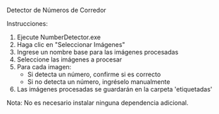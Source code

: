 Detector de Números de Corredor

Instrucciones:
1. Ejecute NumberDetector.exe
2. Haga clic en "Seleccionar Imágenes"
3. Ingrese un nombre base para las imágenes procesadas
4. Seleccione las imágenes a procesar
5. Para cada imagen:
   - Si detecta un número, confirme si es correcto
   - Si no detecta un número, ingréselo manualmente
6. Las imágenes procesadas se guardarán en la carpeta 'etiquetadas'

Nota: No es necesario instalar ninguna dependencia adicional. 